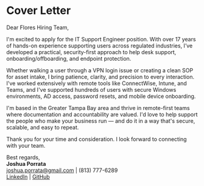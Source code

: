 # Cover Letter

Dear Flores Hiring Team,

I'm excited to apply for the IT Support Engineer position. With over 17 years of hands-on experience supporting users across regulated industries, I’ve developed a practical, security-first approach to help desk support, onboarding/offboarding, and endpoint protection.

Whether walking a user through a VPN login issue or creating a clean SOP for asset intake, I bring patience, clarity, and precision to every interaction. I've worked extensively with remote tools like ConnectWise, Intune, and Teams, and I've supported hundreds of users with secure Windows environments, AD access, password resets, and mobile device onboarding.

I'm based in the Greater Tampa Bay area and thrive in remote-first teams where documentation and accountability are valued. I'd love to help support the people who make your business run — and do it in a way that's secure, scalable, and easy to repeat.

Thank you for your time and consideration. I look forward to connecting with your team.

Best regards,  
**Joshua Porrata**  
[joshua.porrata@gmail.com](mailto:joshua.porrata@gmail.com) | (813) 777-6289  
[LinkedIn](https://www.linkedin.com/in/joshua-p-8a2a3424/) | [GitHub](https://github.com/geekonamotorcycle/markdown-resumes)
